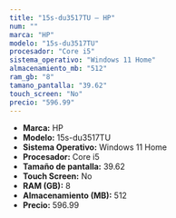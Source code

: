 ```yaml
---
title: "15s-du3517TU — HP"
num: ""
marca: "HP"
modelo: "15s-du3517TU"
procesador: "Core i5"
sistema_operativo: "Windows 11 Home"
almacenamiento_mb: "512"
ram_gb: "8"
tamano_pantalla: "39.62"
touch_screen: "No"
precio: "596.99"
---
```

<ul>
<li><strong>Marca:</strong> HP</li>
<li><strong>Modelo:</strong> 15s-du3517TU</li>
<li><strong>Sistema Operativo:</strong> Windows 11 Home</li>
<li><strong>Procesador:</strong> Core i5 </li>
<li><strong>Tamaño de pantalla:</strong> 39.62</li>
<li><strong>Touch Screen:</strong> No</li>
<li><strong>RAM (GB):</strong> 8</li>
<li><strong>Almacenamiento (MB):</strong> 512</li>
<li><strong>Precio:</strong> 596.99</li>
</ul>